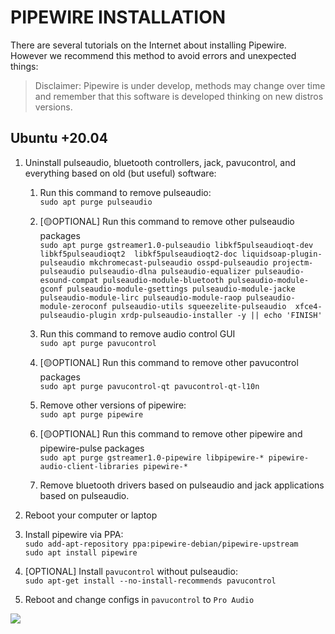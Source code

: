 # PIPEWIRE INSTALLATION

There are several tutorials on the Internet about installing Pipewire. However we recommend this method to avoid errors and unexpected things:

> Disclaimer: Pipewire is under develop, methods may change over time and remember that this software is developed thinking on new distros versions.

## Ubuntu +20.04

1. Uninstall pulseaudio, bluetooth controllers, jack, pavucontrol, and everything based on old (but useful) software:
   1. Run this command to remove pulseaudio:<br>  `sudo apt purge pulseaudio`
   
   2. [🟡OPTIONAL] Run this command to remove other pulseaudio packages <br> `sudo apt purge gstreamer1.0-pulseaudio libkf5pulseaudioqt-dev libkf5pulseaudioqt2  libkf5pulseaudioqt2-doc liquidsoap-plugin-pulseaudio mkchromecast-pulseaudio osspd-pulseaudio projectm-pulseaudio pulseaudio-dlna pulseaudio-equalizer pulseaudio-esound-compat pulseaudio-module-bluetooth pulseaudio-module-gconf pulseaudio-module-gsettings pulseaudio-module-jacke pulseaudio-module-lirc pulseaudio-module-raop pulseaudio-module-zeroconf pulseaudio-utils squeezelite-pulseaudio  xfce4-pulseaudio-plugin xrdp-pulseaudio-installer -y || echo 'FINISH'`
   
   3. Run this command to remove audio control GUI <br> `sudo apt purge pavucontrol`
   
   4. [🟡OPTIONAL] Run this command to remove other pavucontrol packages <br> `sudo apt purge pavucontrol-qt pavucontrol-qt-l10n`

   5. Remove other versions of pipewire: <br>`sudo apt purge pipewire`
   
   6. [🟡OPTIONAL] Run this command to remove other pipewire and pipewire-pulse packages <br> `sudo apt purge gstreamer1.0-pipewire libpipewire-* pipewire-audio-client-libraries pipewire-*`
   
   7. Remove bluetooth drivers based on pulseaudio and jack applications based on pulseaudio.
   
2. Reboot your computer or laptop
3. Install pipewire via PPA:<br> `sudo add-apt-repository ppa:pipewire-debian/pipewire-upstream` <br> `sudo apt install pipewire`
4. [OPTIONAL] Install `pavucontrol` without pulseaudio: <br>`sudo apt-get install --no-install-recommends pavucontrol`
5. Reboot and change configs in `pavucontrol` to `Pro Audio`

 ![](https://imgur.com/514XIgR.png)

